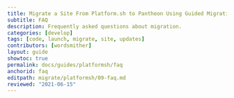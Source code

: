 ```yaml
---
title: Migrate a Site From Platform.sh to Pantheon Using Guided Migration
subtitle: FAQ
description: Frequently asked questions about migration.
categories: [develop]
tags: [code, launch, migrate, site, updates]
contributors: [wordsmither]
layout: guide
showtoc: true
permalink: docs/guides/platformsh/faq
anchorid: faq
editpath: migrate/platformsh/09-faq.md
reviewed: "2021-06-15"
---
```


<Partial file="migrate/faq.md" />
<Partial file="migrate/faq-drupal.md" />
<Partial file="migrate/faq-wordpress.md" />
